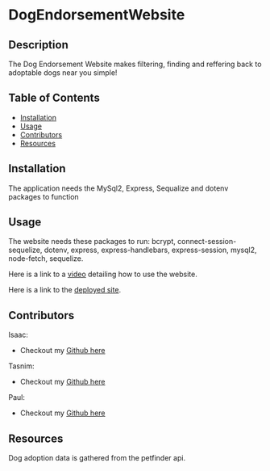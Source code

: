 # DogEndorsementWebsite
## Description
The Dog Endorsement Website makes filtering, finding and reffering back to adoptable dogs near you simple! 
## Table of Contents
- [Installation](#installation)
- [Usage](#usage)
- [Contributors](#contributers)
- [Resources](#resources)
## Installation
The application needs the MySql2, Express, Sequalize and dotenv packages to function
## Usage
The website needs these packages to run: bcrypt, connect-session-sequelize, dotenv, express, express-handlebars, express-session, mysql2, node-fetch, sequelize.

Here is a link to a [video](https://watch.screencastify.com/v/1ABe8kUB7tJZnIcARmWM) detailing how to use the website.

Here is a link to the [deployed site](https://dog-endorsement-website.herokuapp.com/).
## Contributors
Isaac:
- Checkout my [Github here](https://github.com/IsaacJCarnes)

Tasnim:
- Checkout my [Github here](https://github.com/tasnim123)

Paul:
- Checkout my [Github here](https://github.com/Orbit001)

## Resources
Dog adoption data is gathered from the petfinder api.
